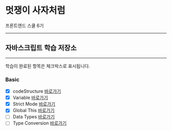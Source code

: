 # 멋쟁이 사자처럼

프론트엔드 스쿨 6기

---

## 자바스크립트 학습 저장소

---

학습이 완료된 항목은 체크박스로 표시됩니다.

### Basic

- [x] codeStructure [바로가기](https://github.com/seumomo/lion-javascript/blob/01.core/client/chapter/core/01.codeStructure.js)
- [x] Variable [바로가기](https://github.com/seumomo/lion-javascript/blob/01.core/client/chapter/core/02.variables.js)
- [x] Strict Mode [바로가기](https://github.com/seumomo/lion-javascript/blob/01.core/client/chapter/core/03.strictMode.js)
- [x] Global This [바로가기](https://github.com/seumomo/lion-javascript/blob/01.core/client/chapter/core/04.globalThis.js)
- [ ] Data Types [바로가기](https://www.naver.com)
- [ ] Type Conversion [바로가기](https://www.naver.com)
